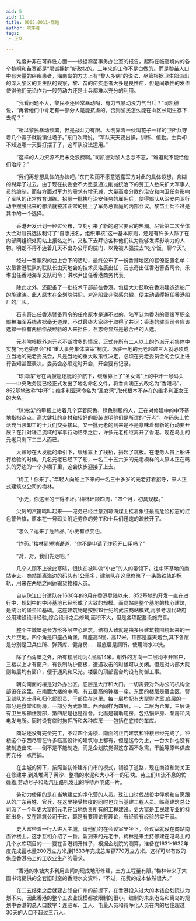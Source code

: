 ```yaml
---
aid: 5
zid: 11
title: 0005.0011-商站
author: 吹牛者
tags: 
 - 正文

---
```




　　难度并非在可靠性方面——根据黎苗事务办公室的报告，起码在临高境内的各个黎峒和苗寨都是“竭诚拥护”新政权的。三年来的工作不是白做的。而是黎苗人口中有大量的疟疾患者，海南岛的方志上有“黎人多病”的说法，尽管根据卫生部派出的深入黎区的卫生队的观察，黎、苗的疟疾患者大多是良性疟，但是间歇性的发作使得他们无论作为一般劳动力还是士兵都难以充分的利用。

　　“我看问题不大，黎民不还经常暴动吗，有力气暴动没力气当兵？”司凯德说，“再者他们中肯定有一部分人是能抗虐的。否则黎民怎么能在山区长期生存下去呢？”

　　“所以黎民暴动频繁，但是战斗力有限。大明靠着一伙叫花子一样的卫所兵守着几个寨子就能镇住场子。”东门吹雨说，“军队天天要出操，训练、值勤。士兵却不知道哪一天要打摆子了，这军队没法运用。”

　　“这样的人力资源不用未免浪费啊。”司凯德对黎人念念不忘，“难道就不能给他们治疗？”

　　“我们再想想具体的办法吧。”东门吹雨不愿意透露军方对此的具体设想，含糊的糊弄了过去。由于现在执委会不大愿意通过削减统治下的劳工人数来扩大军事人员的编制，而各方面对军力的需求有增无减，大量高度分散的治安和内卫任务影响了军队的正常教育训练。招募一批执行治安任务的雇佣兵，使得部队从治安内卫行动中摆脱出来的想法就被非正常的提上了军务总管庭的内部会议。黎苗士兵不过是其中的一个选择。

　　香港开发计划一经过公布，立刻引来了新的跑官要官的热潮。尽管第二次全体大会对官员选拔制订了“自愿报名，组织审核”这一基本原则，还是有许多人除了在内部网组织处网站上报名之外，又私下去拜访各种他们认为能够发挥影响力的人物。明朗不得不连着几天不出办公厅的院门，以免被人强拉去“吃个饭，聊个天”。

　　经过一番激烈的台上台下的活动，最终公布了一份香港地区的官僚配置名单：农垦香港联队的联队长由天地会的技术员洛辰出任；石志奇出任香港警备司令，乐琳出任香港海军支队司令；洪水尹出任香港商务代表。

　　除此之外，还配备了一批技术干部前往香港。包括大力鼓吹在香港建造造船厂的施建涛。此人原本在企划院供职，对造船业非常感兴趣，便主动请缨担任香港船厂的厂长。

　　石志奇出任香港警备司令的任命原本是通不过的，陆军认为香港的高级军职全部被海军系统占据毫无道理，不过最终大家终于取得了共识：香港的驻军司令应该选择一位有两栖作战经验的人来担任，石志奇显然是最合格的人选。

　　元老院根据外派元老不断增多的情况，正式在所有二人以上的外派元老集体中实施“元老委员会”和“重大事务集体决策”制度。派驻一地的元老超过三人就必须成立当地的元老委员会，凡是当地的重大政策性决定，必须在元老委员会的会议上进行告知甚至表决。委员会必须定时开会，开会要有记录。

　　“琼海煤”号在两艘巡逻艇的护航下，缓缓靠上了“圣女湾”上的中环一号码头——中央政务院已经正式发出了地名命名文件，将香山澳正式改名为“香港岛”，852基地改称“中环”；维多利亚湾命名为“圣女湾”,取代根本不存在的维多利亚女王的大名。

　　“琼海煤”的甲板上站着几个穿着灰色、绿色制服的人，正在对修建中的中环基地指指点点。高大健壮的身材和较好的服装说明他们是所谓的“元老”。在码头上忙活充当装卸工的士兵们交头接耳，又一批元老的到来是不是意味着有新的行动要开展？在针对珠江流域的军事行动结束之后，许多元老相继离开了香港。现在岛上的元老只剩下二三人而已。

　　大鲸号在大发艇的牵引下，缓缓靠上了栈桥，搭起了跳板。在港务人员上船进行检验的时候，几名元老已经下了船，一名二十五六岁的元老模样的人原本正在码头的旁边的一个小棚子里，这会快步迎接了上去。

　　“梅工！你来了。”年轻人向船上下来的一名三十多岁的元老打着招呼，来人正式建筑总公司的梅林。

　　“小史，你这里的干得不坏。”梅林环顾四周，“四个月，初具规模。”

　　尖厉的汽笛鸣叫起来——港务已经注意到琼海煤上挂着象征最高危险标志的红色警告旗，原本在一号码头附近劳作的劳工和士兵们迅速的疏散开了。

　　“怎么？运来了危险品。”小史有点变色。

　　“炸药。”梅林简短地说道，“你不是申请了炸药开山用吗？”

　　“对，对，我们先走吧。”

　　几个人顾不上彼此寒暄，很快在被叫做“小史”的人的带领下，往中环基地的商站走去。商站距离海边的码头有1公里多，建筑队在这里修筑了一条熟铁轨的标轨，用来在两地之间运输货物和人员。

　　自从珠江口分遣队在1630年的9月在香港登陆以来，852基地的开发一直在进行中，规划中的中环基地已经形成了大致的规模。而商站是整个基地的核心建筑,是统治的堡垒和基础。这座建筑物是按照19世纪的武装商站模式,再参考现代政府公用建设设计经验,综合设计之后修筑,面积不大，但是各项配套设施完善。

　　整个主城堡是长方形多层空心建筑。结构大致就是由多层建筑物围绕起来的一大片空地。四个角是四座凸角堡，每座高5层，高17米。顶部是露天炮台,其下各层是分别是卫兵住所、弹药库、健身房……最底层是厕所，使用海水冲洗。

　　除了凸角堡之外，所有楼层均为4层高14米。朝外的方向一二层均不开窗户，三楼以上才有窗户，有铁制防护窗板，遭遇攻击的时候可以关闭。但是对内部大院则每层均有窗户，便于通风和采光。楼层的顶部露台均设有防御工事。

　　朝向南面的楼是对外办公区，底层是大厅和大门。一切需要对外办公的机构全部设在这里。在南面大楼的中间，有五层高的钟楼一座。东面的楼层是宿舍区，警卫部队的士兵和归化民职员、干部住在这里。每一层均配有大型盥洗室,底层的一部分是食堂和厨房，一部分为武器库。西面同样为四层，一、二层为仓库，三层设有卫生所和住院部，第四层是也是宿舍。北面是辅助用房，包括锅炉房、泵房和风电发电所。同时设有临时拘押所和各种库房——包括在底楼的车库。

　　商站还没有完全完工，不过四个角楼、南面的正门建筑和钟楼已经完成了。钟楼这个东西尽管在许多临高设计的建筑物上都有，但是迄今为止，一台大钟也没有被制造出来——倒不是不能制造，而是企划院觉得这东西不急需，干脆等原料供应再充裕一点再搞。

　　在主城的脚下，按照当初修建东门市的模式，铺设了道路，现在商馆和海关正在修建中,到处堆满了黄沙、整桶的水泥和大小不一的石块。劳工们川流不息的忙碌着,劳动号子和蒸汽压路机发出的呼哧声响成一片。

　　劳动力使用的是在当地建立的净化营的人员。珠江口讨伐战役中俘虏和自愿跟从的广东百姓、官兵，在这里接受检疫的同时也充当基建工程人员。临高建筑总公司派了一个叫史大富的元老在当地负责所有的工程建设。史大富是工民建专业的科班出身，又在建筑公司干过，算是有要理论有理论，有经验有经验的实干家。

　　史大富带着一行人进入主城，请他们的在会议室里坐下。会议室就设在商站南面钟楼上。这才互相介绍了一番。新到来的元老中，梅林是来主持修建在港岛上的几个水库项目的——要在香港铺开摊子，根据企划院的测算，准备在1631-1632年度完成蓄水量200万立方米,到1633年完成总库容770万立方米。这样可以有效的供应香港岛上的工农业生产的需求。

　　“香港的水塘大多利用山间的现成地形修建，土方工程量有限。”梅林带来了大图书馆提供的全套旧时空的香港水文资料，“不过，花费的成本依然很大。”

　　在二五结束之后就要占领全广州的前提下，在香港投入过大的本钱企划院认为划不来，因此香港的整个工农业规模都被限制的很小。编制的未来港岛和离岛的规划中香港的总人口数字：连驻军、工人、屯垦人员和待净化人员在内的居住超过30天的人口不超过三万人。


